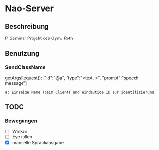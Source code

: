 # Nao-Server
## Beschreibung
P-Seminar Projekt des Gym.-Roth

## Benutzung
### SendClassName
  getArgsRequest():
    \["id":"@a", "type":"<text, >", "prompt":"speech message"\]
    
    a: Einzeige Name (beim Client) und eindeutige ID zur identifizierung
    

## TODO
### Bewegungen
  - [ ] Winken
  - [ ] Eye rollen
  - [x] manuelle Sprachausgabe
